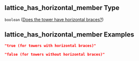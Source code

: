 ## lattice_has_horizontal_member Type

`boolean` ([Does the tower have horizontal braces?](iea43\_wra_data_model-properties-measurement-location-measurement-location-properties-mast-properties-properties-mast-section-geometry-mast-section-geometry-properties-does-the-tower-have-horizontal-braces.md))

## lattice_has_horizontal_member Examples

```json
"true (for towers with horizontal braces)"
```

```json
"false (for towers without horizontal braces)"
```
